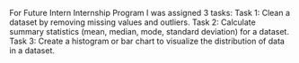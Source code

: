 For Future Intern Internship Program I was assigned 3 tasks:
Task 1: Clean a dataset by removing missing values and outliers.
Task 2: Calculate summary statistics (mean, median, mode, standard deviation) for a dataset.
Task 3: Create a histogram or bar chart to visualize the distribution of data in a dataset. 
